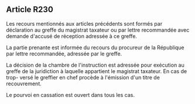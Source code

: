 Article R230
----
Les recours mentionnés aux articles précédents sont formés par déclaration au
greffe du magistrat taxateur ou par lettre recommandée avec demande d'accusé de
réception adressée à ce greffe.

La partie prenante est informée du recours du procureur de la République par
lettre recommandée, adressée par le greffe.

La décision de la chambre de l'instruction est adressée pour exécution au greffe
de la juridiction à laquelle appartient le magistrat taxateur. En cas de trop-
versé le greffier en chef procède à l'émission d'un titre de recouvrement.

Le pourvoi en cassation est ouvert dans tous les cas.
